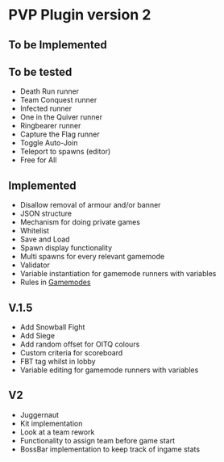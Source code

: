 PVP Plugin version 2
===========
## To be Implemented

## To be tested
* Death Run runner
* Team Conquest runner
* Infected runner
* One in the Quiver runner
* Ringbearer runner
* Capture the Flag runner
* Toggle Auto-Join
* Teleport to spawns (editor)
* Free for All

## Implemented
* Disallow removal of armour and/or banner
* JSON structure
* Mechanism for doing private games
* Whitelist
* Save and Load
* Spawn display functionality
* Multi spawns for every relevant gamemode
* Validator
* Variable instantiation for gamemode runners with variables
* Rules in [Gamemodes](src/main/java/com/mcmiddleearth/pvpplugin/statics/Gamemodes.java)

## V.1.5
* Add Snowball Fight
* Add Siege
* Add random offset for OITQ colours
* Custom criteria for scoreboard
* FBT tag whilst in lobby
* Variable editing for gamemode runners with variables

## V2
* Juggernaut
* Kit implementation
* Look at a team rework
* Functionality to assign team before game start
* BossBar implementation to keep track of ingame stats